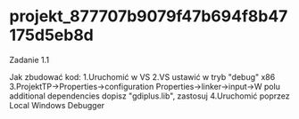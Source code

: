 # projekt_877707b9079f47b694f8b47175d5eb8d

Zadanie 1.1


Jak zbudować kod:
1.Uruchomić w VS
2.VS ustawić w tryb "debug" x86
3.ProjektTP->Properties->configuration Properties->linker->input->W polu additional dependencies dopisz "gdiplus.lib", zastosuj
4.Uruchomić poprzez Local Windows Debugger
